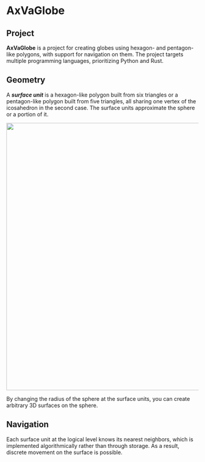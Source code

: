 # AxVaGlobe

## Project

**AxVaGlobe** is a project for creating globes using hexagon- and pentagon-like polygons, with support for navigation on them. The project targets multiple programming languages, prioritizing Python and Rust.

## Geometrу

A ***surface unit*** is a hexagon-like polygon built from six triangles or a pentagon-like polygon built from five triangles, all sharing one vertex of the icosahedron in the second case. The surface units approximate the sphere or a portion of it. 

<img src="https://user-images.githubusercontent.com/85578981/127783633-d5dc5e1b-57e8-426b-ae48-cb57790e715e.png" data-canonical-src="https://user-images.githubusercontent.com/85578981/127783633-d5dc5e1b-57e8-426b-ae48-cb57790e715e.png" width="700"/>

By changing the radius of the sphere at the surface units, you can create arbitrary 3D surfaces on the sphere. 

## Navigation

Each surface unit at the logical level knows its nearest neighbors, which is implemented algorithmically rather than through storage. As a result, discrete movement on the surface is possible.
